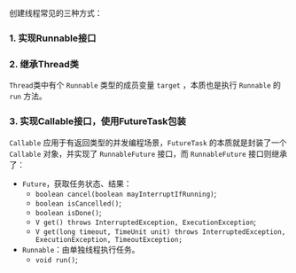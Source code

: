 创建线程常见的三种方式：



### 1. 实现Runnable接口



### 2. 继承Thread类

`Thread`类中有个 `Runnable` 类型的成员变量 `target` ，本质也是执行 `Runnable` 的 `run` 方法。



### 3. 实现Callable接口，使用FutureTask包装

`Callable` 应用于有返回类型的并发编程场景，`FutureTask` 的本质就是封装了一个 `Callable` 对象，并实现了 `RunnableFuture` 接口，而 `RunnableFuture` 接口则继承了：

- `Future`，获取任务状态、结果：
    - `boolean cancel(boolean mayInterruptIfRunning)`;
    - `boolean isCancelled()`;
    - `boolean isDone()`;
    - `V get() throws InterruptedException, ExecutionException`;
    - `V get(long timeout, TimeUnit unit) throws InterruptedException, ExecutionException, TimeoutException;`
- `Runnable`：由单独线程执行任务。
    - `void run()`;





